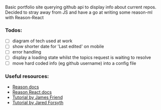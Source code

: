 Basic portfolio site querying github api to display info about current repos. Decided to stray away from JS and have a go at writing some reason-ml with Reason-React

### Todos:

- [ ] diagram of tech used at work
- [ ] show shorter date for 'Last edited' on mobile
- [ ] error handling
- [ ] display a loading state whilst the topics request is waiting to resolve
- [ ] move hard coded info (eg github username) into a config file

### Useful resources:

- [Reason docs](https://reasonml.github.io/docs/en/quickstart-javascript.html)
- [Reason React docs](https://reasonml.github.io/reason-react/docs/en/installation.html)
- [Tutorial by James Friend](https://jamesfriend.com.au/a-first-reason-react-app-for-js-developers)
- [Tutorial by Jared Forsyth](https://jaredforsyth.com/2017/07/05/a-reason-react-tutorial/)